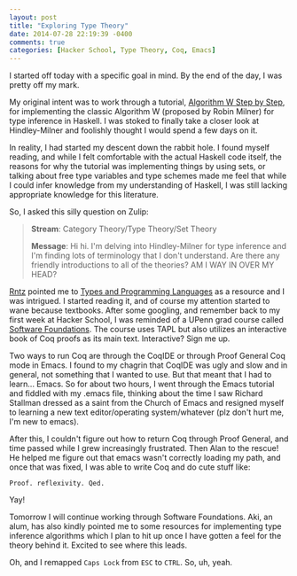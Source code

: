 ```yaml
---
layout: post
title: "Exploring Type Theory"
date: 2014-07-28 22:19:39 -0400
comments: true
categories: [Hacker School, Type Theory, Coq, Emacs]
---
```


I started off today with a specific goal in mind. By the end of the day, I was pretty off my mark. 

My original intent was to work through a tutorial, [Algorithm W Step by Step](http://www.grabmueller.de/martin/www/pub/AlgorithmW.pdf), for implementing the classic Algorithm W (proposed by Robin Milner) for type inference in Haskell. I was stoked to finally take a closer look at Hindley-Milner and foolishly thought I would spend a few days on it. 

In reality, I had started my descent down the rabbit hole. I found myself reading, and while I felt comfortable with the actual Haskell code itself, the reasons for why the tutorial was implementing things by using sets, or talking about free type variables and type schemes made me feel that while I could infer knowledge from my understanding of Haskell, I was still lacking appropriate knowledge for this literature.

So, I asked this silly question on Zulip:

> **Stream**: Category Theory/Type Theory/Set Theory
>
> **Message**: Hi hi. I'm delving into Hindley-Milner for type inference and I'm finding lots of terminology that I don't understand. Are there any friendly introductions to all of the theories? AM I WAY IN OVER MY HEAD?

[Rntz](http://www.rntz.net/) pointed me to [Types and Programming Languages](http://www.cis.upenn.edu/~bcpierce/tapl/) as a resource and I was intrigued. I started reading it, and of course my attention started to wane because textbooks. After some googling, and remember back to my first week at Hacker School, I was reminded of a UPenn grad course called [Software Foundations](http://www.cis.upenn.edu/~bcpierce/sf/current/index.html). The course uses TAPL but also utilizes an interactive book of Coq proofs as its main text. Interactive? Sign me up.

Two ways to run Coq are through the CoqIDE or through Proof General Coq mode in Emacs. I found to my chagrin that CoqIDE was ugly and slow and in general, not something that I wanted to use. But that meant that I had to learn... Emacs. So for about two hours, I went through the Emacs tutorial and fiddled with my .emacs file, thinking about the time I saw Richard Stallman dressed as a saint from the Church of Emacs and resigned myself to learning a new text editor/operating system/whatever (plz don't hurt me, I'm new to emacs).

After this, I couldn't figure out how to return Coq through Proof General, and time passed while I grew increasingly frustrated. Then Alan to the rescue! He helped me figure out that emacs wasn't correctly loading my path, and once that was fixed, I was able to write Coq and do cute stuff like:

```coq
Proof. reflexivity. Qed.
```

Yay!

Tomorrow I will continue working through Software Foundations. Aki, an alum, has also kindly pointed me to some resources for implementing type inference algorithms which I plan to hit up once I have gotten a feel for the theory behind it. Excited to see where this leads.

Oh, and I remapped ```Caps Lock``` from ```ESC``` to ```CTRL```. So, uh, yeah.
